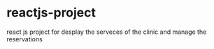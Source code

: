 # reactjs-project
react js project for desplay the serveces of the clinic and manage the reservations
